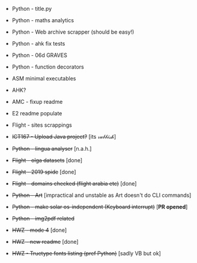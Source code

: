 ﻿* Python - title.py
* Python - maths analytics
* Python - Web archive scrapper (should be easy!)
* Python - ahk fix tests
* Python - 06d GRAVES
* Python - function decorators
* ASM minimal executables
* AHK?
* AMC - fixup readme
* E2 readme populate

* Flight - sites scrappings

* ~~ICT167 - Upload Java project?~~ [its 𝓇𝓊𝒷𝒷𝒾𝓈𝒽]
* ~~Python - lingua analyser~~ [n.a.h.]
* ~~Flight - olga datasets~~ [done]
* ~~Flight - 2019 spide~~ [done]
* ~~Flight - domains checked (flight arabia etc)~~ [done]
* ~~Python - Art~~ [impractical and unstable as Art doesn't do CLI commands]
* ~~Python - make solar os-independent (Keyboard interrupt)~~ [**PR opened**]
* ~~Python - img2pdf related~~

* ~~HWZ - mode 4~~ [done]
* ~~HWZ - new readme~~ [done]
* ~~HWZ - Truetype fonts listing (pref Python)~~ [sadly VB but ok]